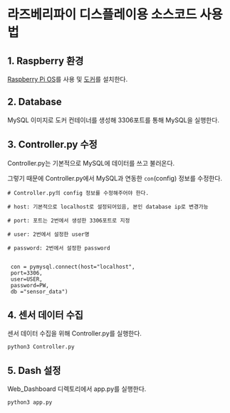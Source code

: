 # 라즈베리파이 디스플레이용 소스코드 사용 법

## 1. Raspberry 환경

[Raspberry Pi OS](https://www.raspberrypi.com/software/)를 사용 및 [도커](https://docs.docker.com/get-docker/)를 설치한다.

## 2. Database

MySQL 이미지로 도커 컨테이너를 생성해 3306포트를 통해 MySQL을 실행한다.

## 3. Controller.py 수정
Controller.py는 기본적으로 MySQL에 데이터를 쓰고 불러온다.

그렇기 때문에 Controller.py에서 MySQL과 연동한 `con`(config) 정보를 수정한다.
```
# Controller.py의 config 정보를 수정해주어야 한다.

# host: 기본적으로 localhost로 설정되어있음, 본인 database ip로 변경가능

# port: 포트는 2번에서 생성한 3306포트로 지정

# user: 2번에서 설정한 user명

# password: 2번에서 설정한 password


 con = pymysql.connect(host="localhost",
 port=3306, 
 user=USER, 
 password=PW, 
 db ="sensor_data")
```

## 4. 센서 데이터 수집

센서 데이터 수집을 위해 Controller.py를 실행한다.
```
python3 Controller.py
```

## 5. Dash 설정
Web_Dashboard 디렉토리에서 app.py를 실행한다.
```
python3 app.py
```